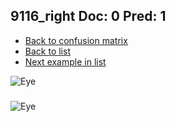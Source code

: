 ## 9116_right Doc: 0 Pred: 1
- [Back to confusion matrix](https://github.com/juliandewit/kaggle_retinopathy/blob/master/matrix.md)
- [Back to list](https://github.com/juliandewit/kaggle_retinopathy/blob/master/lists/01/list.md)
- [Next example in list](https://github.com/juliandewit/kaggle_retinopathy/blob/master/lists/01/91/9120_right.md)

![Eye](https://retinopaty.blob.core.windows.net/size1024/9116_right_0.jpeg)

### 

![Eye]()
